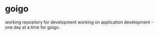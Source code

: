 # goigo
working repository for development
working on application development - one day at a time for goigo.
